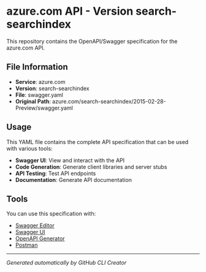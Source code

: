 # azure.com API - Version search-searchindex

This repository contains the OpenAPI/Swagger specification for the azure.com API.

## File Information

- **Service**: azure.com
- **Version**: search-searchindex
- **File**: swagger.yaml
- **Original Path**: azure.com/search-searchindex/2015-02-28-Preview/swagger.yaml

## Usage

This YAML file contains the complete API specification that can be used with various tools:

- **Swagger UI**: View and interact with the API
- **Code Generation**: Generate client libraries and server stubs
- **API Testing**: Test API endpoints
- **Documentation**: Generate API documentation

## Tools

You can use this specification with:

- [Swagger Editor](https://editor.swagger.io/)
- [Swagger UI](https://swagger.io/tools/swagger-ui/)
- [OpenAPI Generator](https://openapi-generator.tech/)
- [Postman](https://www.postman.com/)

---

*Generated automatically by GitHub CLI Creator*
